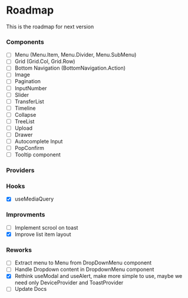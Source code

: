 # Roadmap

This is the roadmap for next version

### Components
- [ ] Menu (Menu.Item, Menu.Divider, Menu.SubMenu)
- [ ] Grid (Grid.Col, Grid.Row)
- [ ] Bottom Navigation (BottomNavigation.Action)
- [ ] Image
- [ ] Pagination
- [ ] InputNumber
- [ ] Slider
- [ ] TransferList
- [ ] Timeline
- [ ] Collapse
- [ ] TreeList
- [ ] Upload
- [ ] Drawer
- [ ] Autocomplete Input
- [ ] PopConfirm
- [ ] Tooltip component

### Providers

### Hooks

- [x] useMediaQuery


### Improvments
- [ ] Implement scrool on toast
- [x] Improve list item layout

### Reworks
- [ ] Extract menu to Menu from DropDownMenu component
- [ ] Handle Dropdown content in DropdownMenu component
- [x] Rethink useModal and useAlert, make more simple to use, maybe we need only DeviceProvider and ToastProvider
- [ ] Update Docs